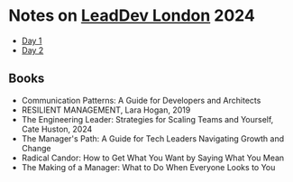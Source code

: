 # Notes on [LeadDev London](https://leaddev.com/leaddev-london/) 2024

- [Day 1](day1.md)
- [Day 2](day2.md)

## Books

- Communication Patterns: A Guide for Developers and Architects
- RESILIENT MANAGEMENT, Lara Hogan, 2019
- The Engineering Leader: Strategies for Scaling Teams and Yourself, Cate Huston, 2024
- The Manager's Path: A Guide for Tech Leaders Navigating Growth and Change
- Radical Candor: How to Get What You Want by Saying What You Mean
- The Making of a Manager: What to Do When Everyone Looks to You
